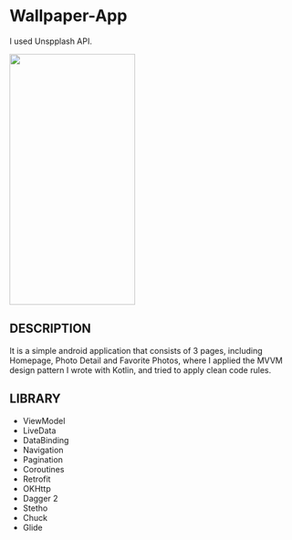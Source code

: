 # Wallpaper-App
I used Unspplash API.

<img src="https://github.com/barissaglam/Wallpaper-App/blob/master/images/screenschot.png" width="220" height="440">

## DESCRIPTION
It is a simple android application that consists of 3 pages, including Homepage, Photo Detail and Favorite Photos, where I applied the MVVM design pattern I wrote with Kotlin, and tried to apply clean code rules.
## LIBRARY
- ViewModel
- LiveData
- DataBinding
- Navigation
- Pagination
- Coroutines
- Retrofit
- OKHttp
- Dagger 2
- Stetho
- Chuck
- Glide
